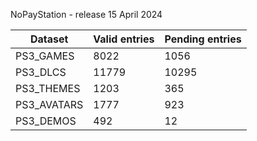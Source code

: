 NoPayStation - release 15 April 2024

|  Dataset  |Valid entries|Pending entries|
|-----------|-------------|---------------|
| PS3_GAMES |     8022    |      1056     |
|  PS3_DLCS |    11779    |     10295     |
| PS3_THEMES|     1203    |      365      |
|PS3_AVATARS|     1777    |      923      |
| PS3_DEMOS |     492     |       12      |